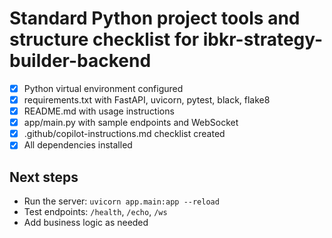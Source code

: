 # Standard Python project tools and structure checklist for ibkr-strategy-builder-backend

- [x] Python virtual environment configured
- [x] requirements.txt with FastAPI, uvicorn, pytest, black, flake8
- [x] README.md with usage instructions
- [x] app/main.py with sample endpoints and WebSocket
- [x] .github/copilot-instructions.md checklist created
- [x] All dependencies installed

## Next steps
- Run the server: `uvicorn app.main:app --reload`
- Test endpoints: `/health`, `/echo`, `/ws`
- Add business logic as needed
